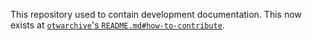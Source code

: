 This repository used to contain development documentation. This now exists at [`otwarchive`'s `README.md#how-to-contribute`][1].

[1]: https://github.com/otwcode/otwarchive/blob/master/README.md#how-to-contribute
